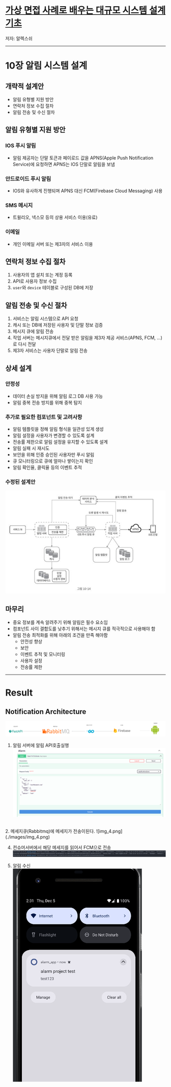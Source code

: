 # [가상 면접 사례로 배우는 대규모 시스템 설계 기초](https://www.yes24.com/Product/Goods/102819435)
저자: 알렉스쉬

---

# 10장 알림 시스템 설계

## 개략적 설계안

- 알림 유형별 지원 방안
- 연락처 정보 수집 절차
- 알림 전송 및 수신 절차

## 알림 유형별 지원 방안

### IOS 푸시 알림
  
- 알림 제공자는 단말 토큰과 페이로드 값을 APNS(Apple Push Notification Service)에 요청하면 APNS는 IOS 단말로 알림을 보냄
  
### 안드로이드 푸시 알림
  
- IOS와 유사하게 진행되며 APNS 대신 FCM(Firebase Cloud Messaging) 사용
  
### SMS 메시지
  
- 트윌리오, 넥스모 등의 상용 서비스 이용(유료)
  
### 이메일
  
- 개인 이메일 서버 또는 제3자의 서비스 이용

## 연락처 정보 수집 절차

1. 사용자의 앱 설치 또는 계정 등록
2. API로 사용자 정보 수집
3. `user`와 `device` 테이블로 구성된 DB에 저장

## 알림 전송 및 수신 절차

1. 서비스는 알림 시스템으로 API 요청
2. 캐시 또는 DB에 저장된 사용자 및 단말 정보 검증
3. 메시지 큐에 알림 전송
4. 작업 서버는 메시지큐에서 전달 받은 알림을 제3자 제공 서비스(APNS, FCM, …)로 다시 전달
5. 제3자 서비스는 사용자 단말로 알림 전송

## 상세 설계

### 안정성

- 데이터 손실 방지을 위해 알림 로그 DB 사용 가능
- 알림 중복 전송 방지를 위해 중복 탐지

### 추가로 필요한 컴포넌트 및 고려사항
    
- 알림 템플릿을 정해 알림 형식을 일관성 있게 생성
- 알림 설정을 사용자가 변경할 수 있도록 설계
- 전송률 제한으로 알림 설정을 유지할 수 있도록 설계
- 알림 실패 시 재시도
- 보안을 위해 인증 승인된 사용자만 푸시 알림
- 큐 모니터링으로 큐에 얼마나 쌓이는지 확인
- 알림 확인율, 클릭율 등의 이벤트 추적

### 수정된 설계안

![Design](./images/final_design.png)

## 마무리

- 중요 정보를 계속 알려주기 위해 알림은 필수 요소임
- 컴포넌트 사이 결합도를 낮추기 위해서는 메시지 큐를 적극적으로 사용해야 함
- 알림 전송 최적화를 위해 아래의 조건을 만족 해야함
  - 안전성 향상
  - 보안
  - 이벤트 추적 및 모니터링
  - 사용자 설정
  - 전송률 제한

---

# Result

## Notification Architecture

![Notification Architecture](./images/architecture.png)


1. 알림 서버에 알림 API호출실행
![img.png](./images/img.png)
</br>
2. 메세지큐(Rabbitmq)에 메세지가 전송이된다.
![img_4.png](./images/img_4.png)


4. 컨슈머서버에서 해당 메세지를 읽어서 FCM으로 전송
![img_3.png](./images/img_3.png)


5. 알림 수신
</br>![img_1.png](./images/img_1.png)































